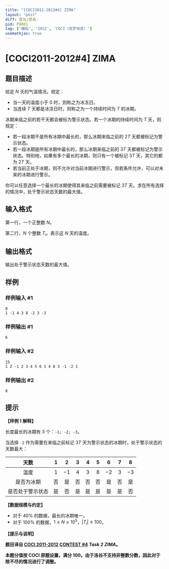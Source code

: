 ```yaml
---
title: "[COCI2011-2012#4] ZIMA"
layout: "post"
diff: 普及/提高-
pid: P8081
tag: ['模拟', '2012', 'COCI（克罗地亚）']
usemathjax: true
---
```


# [COCI2011-2012#4] ZIMA
## 题目描述

给定 $N$ 天的气温情况。规定：

- 当一天的温度小于 $0$ 时，则称之为冰冻日。
- 当连续 $T$ 天都是冰冻日时，则称之为一个持续时间为 $T$ 的冰期。

冰期来临之前的若干天都会被标为警示状态。若一个冰期的持续时间为 $T$ 天，则规定：

- 若一段冰期不是所有冰期中最长的，那么冰期来临之前的 $2T$ 天都被标记为警示状态。
- 若一段冰期是所有冰期中最长的，那么冰期来临之前的 $3T$ 天都被标记为警示状态。特别地，如果有多个最长的冰期，则只有一个被标记 $3T$ 天，其它的都为 $2T$ 天。
- 若当前正处于冰期，则不允许对当前冰期进行警示，但若条件允许，可以对未来的冰期进行警示。

你可以任意选择一个最长的冰期使得其来临之前需要被标记 $3T$ 天。求在所有选择的情况中，处于警示状态天数的最大值。
## 输入格式

第一行，一个正整数 $N$。

第二行，$N$ 个整数 $T_i$，表示这 $N$ 天的温度。
## 输出格式

输出处于警示状态天数的最大值。
## 样例

### 样例输入 #1
```
8
1 -1 4 3 8 -2 3 -3
```
### 样例输出 #1
```
6
```
### 样例输入 #2
```
15
1 2 -1 2 3 4 5 6 1 4 8 3 -1 -2 1
```
### 样例输出 #2
```
8
```
## 提示

**【样例 1 解释】**

长度最长的冰期有 $3$ 个：$\texttt{-1; -2; -3}$。

当选择 $\texttt{-2}$ 作为需要在来临之前标记 $3T$ 天为警示状态的冰期时，处于警示状态的天数最大：

|天数|$1$|$2$|$3$|$4$|$5$|$6$|$7$|$8$|
| :----------: | :----------: | :----------: | :----------: | :----------: | :----------: | :----------: | :----------: | :----------: |
|温度|$1$|$-1$|$4$|$3$|$8$|$-2$|$3$|$-3$|
|是否为冰期|否|是|否|否|否|是|否|是|
|是否处于警示状态|是|否|是|是|是|是|是|否|

**【数据规模与约定】**

- 对于 $40\%$ 的数据，最长的冰期唯一。
- 对于 $100\%$ 的数据，$1 \le N \le 10^5$，$|T_i| \le 100$。

**【提示与说明】**

**题目译自 [COCI 2011-2012](https://hsin.hr/coci/archive/2011_2012/) [CONTEST #4](https://hsin.hr/coci/archive/2011_2012/contest4_tasks.pdf) _Task 2 ZIMA_。**

**本题分值按 COCI 原题设置，满分 $100$。由于洛谷不支持非整数分数，因此对于除不尽的情况进行了调整。**
